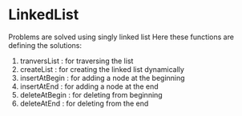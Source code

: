 # LinkedList
Problems are solved using singly linked list
Here these functions are defining the solutions:
1. tranversList : for traversing the list
2. createList : for creating the linked list dynamically
3. insertAtBegin : for adding a node at the beginning
4. insertAtEnd : for adding a node at the end
5. deleteAtBegin : for deleting from beginning
6. deleteAtEnd : for deleting from the end
